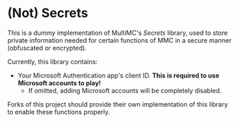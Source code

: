 # (Not) Secrets

This is a dummy implementation of MultiMC's _Secrets_ library, used to store private information needed for certain functions of MMC in a secure manner
(obfuscated or encrypted).

Currently, this library contains:
- Your Microsoft Authentication app's client ID. **This is required to use Microsoft accounts to play!**
  - If omitted, adding Microsoft accounts will be completely disabled.

Forks of this project should provide their own implementation of this library to enable these functions properly.
